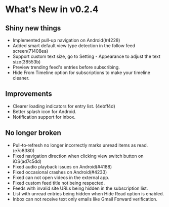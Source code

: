 # What's New in v0.2.4

## Shiny new things

- Implemented pull-up navigation on Android(#4228)
- Added smart default view type detection in the follow feed screen(71408ea)
- Support custom text size, go to Setting - Appearance to adjust the text size(38553b)
- Preview trending feed's entries before subscribing.
- Hide From Timeline option for subscriptions to make your timeline cleaner.

## Improvements

- Clearer loading indicators for entry list. (4ebff4d)
- Better splash icon for Android.
- Notification support for inbox.

## No longer broken

- Pull‑to‑refresh no longer incorrectly marks unread items as read. (e7c8380)
- Fixed navigation direction when clicking view switch button on iOS(ad7c5dd)
- Fixed audio playback issues on Android(#4188)
- Fixed occasional crashes on Android(#4233)
- Fixed can not open videos in the external app.
- Fixed custom feed title not being respected.
- Feeds with invalid site URLs being hidden in the subscription list.
- List with unread entries being hidden when Hide Read option is enabled.
- Inbox can not receive text only emails like Gmail Forward verification.
